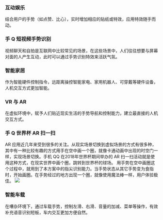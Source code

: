 ### 互动娱乐
  结合用户的手势（如点赞、比心），实时增加相应的贴纸或特效，应用特效随手而动。
### 手 Q 短视频手势识别
视频聊天和自拍是互联网中比较常见的场景，在这些场景中，人们往往想要与屏幕对面的人产生互动，此时可以通过手势识别特效来活跃气氛。
### 智能家居
作为智能硬件控制指令，远距离操控智能家电、家用机器人、可穿戴等硬件设备，人机交互方式更加智能。
### VR 与 AR
在虚拟环境中，赋予人们贴近现实生活的手势导航和控制能力，建立最直接的人机交互方式。
### 手 Q 世界杯 AR 扫一扫
AR 应用近几年来受到很多的关注。从现实场景切换到虚拟场景的方式有很多种，其中有一种比较有趣的方式用手在空中画一个圈，就像卡通动画中出现的时空门一样，实现场景切换。手机 QQ 在2018年世界杯期间举办的 AR 扫一扫活动就是使用这种方式，在现实世界中画个圈，跳转到世界杯的球场。
用手势在空中画圈这个过程中，就用到了本方案中的指尖识别能力。当手势状态从其它手势变为食指时，开始画圈。在手势经过的地方出现一个圈，就像使用魔法棒一样，用户体验极佳。
![](https://main.qcloudimg.com/raw/ed976095e834daad92bf2c15f8e6b400/%E4%B8%96%E7%95%8C%E6%9D%AF.png)
### 智能车载
在嘈杂环境下，通过车载手势，控制左滑、右滑、音量的加减、菜单等操作，有效补充语音识别短板，车内交互更加方便自然。

